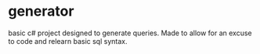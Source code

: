 # generator
basic c# project designed to generate queries. Made to allow for an excuse to code and relearn basic sql syntax.
